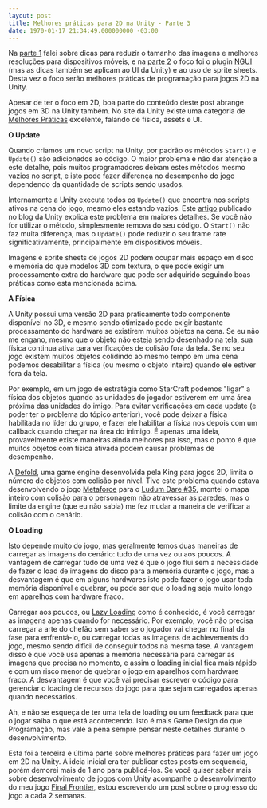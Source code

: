```yaml
---
layout: post
title: Melhores práticas para 2D na Unity - Parte 3
date: 1970-01-17 21:34:49.000000000 -03:00
---
```

Na [parte 1](http://gamedeveloper.com.br/melhores-praticas-2d-unity-parte-1) falei sobre dicas para reduzir o tamanho das imagens e melhores resoluções para dispositivos móveis, e na [parte 2](http://gamedeveloper.com.br/melhores-praticas-2d-unity-parte-2) o foco foi o plugin [NGUI](https://www.assetstore.unity3d.com/en/#!/content/2413) (mas as dicas também se aplicam ao UI da Unity) e ao uso de sprite sheets. Desta vez o foco serão melhores práticas de programação para jogos 2D na Unity.

Apesar de ter o foco em 2D, boa parte do conteúdo deste post abrange jogos em 3D na Unity também. No site da Unity existe uma categoria de [Melhores Práticas](http://unity3d.com/pt/learn/tutorials/topics/best-practices) excelente, falando de física, assets e UI. 

**O Update**

Quando criamos um novo script na Unity, por padrão os métodos `Start()` e `Update()` são adicionados ao código. O maior problema é não dar atenção a este detalhe, pois muitos programadores deixam estes métodos mesmo vazios no script, e isto pode fazer diferença no desempenho do jogo dependendo da quantidade de scripts sendo usados.

Internamente a Unity executa todos os `Update()` que encontra nos scripts ativos na cena do jogo, mesmo eles estando vazios. Este [artigo](http://blogs.unity3d.com/2015/12/23/1k-update-calls) publicado no blog da Unity explica este problema em maiores detalhes. Se você não for utilizar o método, simplesmente remova do seu código. O `Start()` não faz muita diferença, mas o `Update()` pode reduzir o seu frame rate significativamente, principalmente em dispositivos móveis.

Imagens e sprite sheets de jogos 2D podem ocupar mais espaço em disco e memória do que modelos 3D com textura, o que pode exigir um processamento extra do hardware que pode ser adquirido seguindo boas práticas como esta mencionada acima.

**A Física**

A Unity possui uma versão 2D para praticamente todo componente disponível no 3D, e mesmo sendo otimizado pode exigir bastante processamento do hardware se existirem muitos objetos na cena. Se eu não me engano, mesmo que o objeto não esteja sendo desenhado na tela, sua física continua ativa para verificações de colisão fora da tela. Se no seu jogo existem muitos objetos colidindo ao mesmo tempo em uma cena podemos desabilitar a física (ou mesmo o objeto inteiro) quando ele estiver fora da tela.

Por exemplo, em um jogo de estratégia como StarCraft podemos "ligar" a física dos objetos quando as unidades do jogador estiverem em uma área próxima das unidades do imigo. Para evitar verificações em cada update (e poder ter o problema do tópico anterior), você pode deixar a física habilitada no líder do grupo, e fazer ele habilitar a física nos depois com um callback quando chegar na área do inimigo. É apenas uma ideia, provavelmente existe maneiras ainda melhores pra isso, mas o ponto é que muitos objetos com física ativada podem causar problemas de desempenho. 

A [Defold](http://www.defold.com), uma game engine desenvolvida pela King para jogos 2D, limita o número de objetos com colisão por nível. Tive este problema quando estava desenvolvendo o jogo [Metaforce](http://gamejolt.com/games/metaforce/141821) para o [Ludum Dare #35](http://gamedeveloper.com.br/ludum-dare-35/), montei o mapa inteiro com colisão para o personagem não atravessar as paredes, mas o limite da engine (que eu não sabia) me fez mudar a maneira de verificar a colisão com o cenário.

**O Loading**

Isto depende muito do jogo, mas geralmente temos duas maneiras de carregar as imagens do cenário: tudo de uma vez ou aos poucos. A vantagem de carregar tudo de uma vez é que o jogo flui sem a necessidade de fazer o load de imagens do disco para a memória durante o jogo, mas a desvantagem é que em alguns hardwares isto pode fazer o jogo usar toda memória disponível e quebrar, ou pode ser que o loading seja muito longo em aparelhos com hardware fraco.

Carregar aos poucos, ou [Lazy Loading](https://en.wikipedia.org/wiki/Lazy_loading) como é conhecido, é você carregar as imagens apenas quando for necessário. Por exemplo, você não precisa carregar a arte do chefão sem saber se o jogador vai chegar no final da fase para enfrentá-lo, ou carregar todas as imagens de achievements do jogo, mesmo sendo difícil de conseguir todos na mesma fase. A vantagem disso é que você usa apenas a memória necessária para carregar as imagens que precisa no momento, e assim o loading inicial fica mais rápido e com um risco menor de quebrar o jogo em aparelhos com hardware fraco. A desvantagem é que você vai precisar escrever o código para gerenciar o loading de recursos do jogo para que sejam carregados apenas quando necessários.

Ah, e não se esqueça de ter uma tela de loading ou um feedback para que o jogar saiba o que está acontecendo. Isto é mais Game Design do que Programação, mas vale a pena sempre pensar neste detalhes durante o desenvolvimento.

Esta foi a terceira e última parte sobre melhores práticas para fazer um jogo em 2D na Unity. A ideia inicial era ter publicar estes posts em sequencia, porém demorei mais de 1 ano para publicá-los. Se você quiser saber mais sobre desenvolvimento de jogos com Unity acompanhe o desenvolvimento do meu jogo [Final Frontier](http://gamedeveloper.com.br/tag/final-frontier/), estou escrevendo um post sobre o progresso do jogo a cada 2 semanas. 
